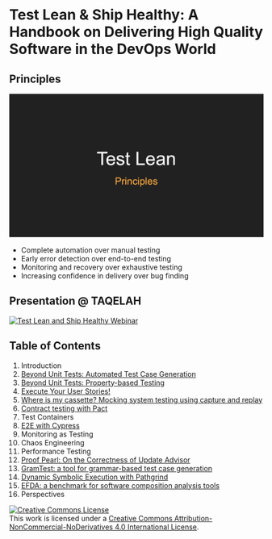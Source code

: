 # Test Lean & Ship Healthy: A Handbook on Delivering High Quality Software in the DevOps World

## Principles

![Test Lean Principles](images/principles.gif)

- Complete automation over manual testing
- Early error detection over end-to-end testing
- Monitoring and recovery over exhaustive testing
- Increasing confidence in delivery over bug finding

## Presentation @ TAQELAH

[![Test Lean and Ship Healthy Webinar](http://img.youtube.com/vi/sqtmcYKpy-A/0.jpg)](http://www.youtube.com/watch?v=sqtmcYKpy-A)

## Table of Contents

1. Introduction
2. [Beyond Unit Tests: Automated Test Case Generation](chapters/01-automated-test-case-generation.md)
3. [Beyond Unit Tests: Property-based Testing](chapters/02-property-based-testing.md)
4. [Execute Your User Stories!](chapters/04-functional.md)
5. [Where is my cassette? Mocking system testing using capture and replay](chapters/05-where-is-my-casette.md)
6. [Contract testing with Pact](chapters/06-contract.md)
7. Test Containers
8. [E2E with Cypress](chapters/10-cypress.md)
9. Monitoring as Testing
10. Chaos Engineering
11. Performance Testing
12. [Proof Pearl: On the Correctness of Update Advisor](chapters/07-update-advisor.md)
13. [GramTest: a tool for grammar-based test case generation](chapters/13-grammar.md)
14. [Dynamic Symbolic Execution with Pathgrind](chapters/08-symbolic.md)
15. [EFDA: a benchmark for software composition analysis tools](chapters/09-efda.md)
16. Perspectives

<a rel="license" href="http://creativecommons.org/licenses/by-nc-nd/4.0/"><img alt="Creative Commons License" style="border-width:0" src="https://i.creativecommons.org/l/by-nc-nd/4.0/88x31.png" /></a><br />This work is licensed under a <a rel="license" href="http://creativecommons.org/licenses/by-nc-nd/4.0/">Creative Commons Attribution-NonCommercial-NoDerivatives 4.0 International License</a>.
